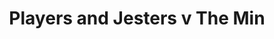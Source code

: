 ---
year: "2001"
serialNumber: "0254" 
game: "Players and Jesters"
title: "Players and Jesters v The Min"
gameLocation: ""
gameDate: ""
result: ""
resultType: ""
type: "game"
---
